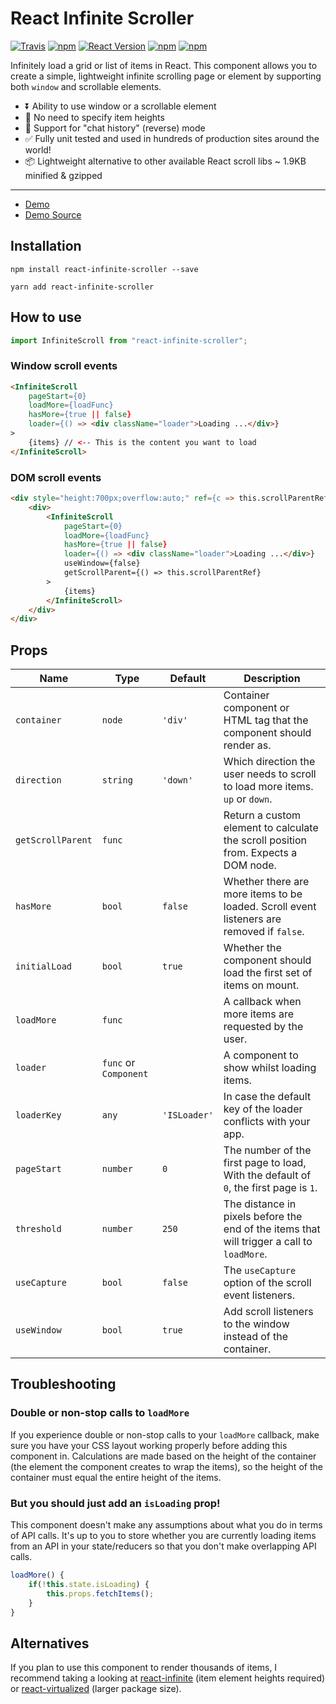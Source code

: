 # React Infinite Scroller

[![Travis](https://img.shields.io/travis/CassetteRocks/react-infinite-scroller.svg?style=flat-square)](https://travis-ci.org/CassetteRocks/react-infinite-scroller)
[![npm](https://img.shields.io/npm/dt/react-infinite-scroller.svg?style=flat-square)](https://www.npmjs.com/package/react-infinite-scroller)
[![React Version](https://img.shields.io/badge/React-%5E0.14.9%20%7C%7C%20%5E15.3.0%20%7C%7C%20%5E16.0.0-blue.svg?style=flat-square)](https://www.npmjs.com/package/react)
[![npm](https://img.shields.io/npm/v/react-infinite-scroller.svg?style=flat-square)](https://www.npmjs.com/package/react-infinite-scroller)
[![npm](https://img.shields.io/npm/l/react-infinite-scroller.svg?style=flat-square)](https://github.com/CassetteRocks/react-infinite-scroller/blob/master/LICENSE)

Infinitely load a grid or list of items in React. This component allows you to
create a simple, lightweight infinite scrolling page or element by supporting
both `window` and scrollable elements.

* ⏬ Ability to use window or a scrollable element
* 📏 No need to specify item heights
* 💬 Support for "chat history" (reverse) mode
* ✅ Fully unit tested and used in hundreds of production sites around the
  world!
* 📦 Lightweight alternative to other available React scroll libs ~ 1.9KB
  minified & gzipped

---

* [Demo](https://cassetterocks.github.io/react-infinite-scroller/demo/)
* [Demo
  Source](https://github.com/CassetteRocks/react-infinite-scroller/blob/master/docs/src/index.js)

## Installation

```
npm install react-infinite-scroller --save
```

```
yarn add react-infinite-scroller
```

## How to use

```js
import InfiniteScroll from "react-infinite-scroller";
```

### Window scroll events

```html
<InfiniteScroll
    pageStart={0}
    loadMore={loadFunc}
    hasMore={true || false}
    loader={() => <div className="loader">Loading ...</div>}
>
    {items} // <-- This is the content you want to load
</InfiniteScroll>
```

### DOM scroll events

```html
<div style="height:700px;overflow:auto;" ref={c => this.scrollParentRef = c}>
    <div>
        <InfiniteScroll
            pageStart={0}
            loadMore={loadFunc}
            hasMore={true || false}
            loader={() => <div className="loader">Loading ...</div>}
            useWindow={false}
            getScrollParent={() => this.scrollParentRef}
        >
            {items}
        </InfiniteScroll>
    </div>
</div>
```

## Props

| Name              | Type                  | Default      | Description                                                                                |
| ----------------- | --------------------- | ------------ | ------------------------------------------------------------------------------------------ |
| `container`       | `node`                | `'div'`      | Container component or HTML tag that the component should render as.                       |
| `direction`       | `string`              | `'down'`     | Which direction the user needs to scroll to load more items. `up` or `down`.               |
| `getScrollParent` | `func`                |              | Return a custom element to calculate the scroll position from. Expects a DOM node.         |
| `hasMore`         | `bool`                | `false`      | Whether there are more items to be loaded. Scroll event listeners are removed if `false`.  |
| `initialLoad`     | `bool`                | `true`       | Whether the component should load the first set of items on mount.                         |
| `loadMore`        | `func`                |              | A callback when more items are requested by the user.                                      |
| `loader`          | `func` or `Component` |              | A component to show whilst loading items.                                                  |
| `loaderKey`       | `any`                 | `'ISLoader'` | In case the default key of the loader conflicts with your app.                             |
| `pageStart`       | `number`              | `0`          | The number of the first page to load, With the default of `0`, the first page is `1`.      |
| `threshold`       | `number`              | `250`        | The distance in pixels before the end of the items that will trigger a call to `loadMore`. |
| `useCapture`      | `bool`                | `false`      | The `useCapture` option of the scroll event listeners.                                     |
| `useWindow`       | `bool`                | `true`       | Add scroll listeners to the window instead of the container.                               |

## Troubleshooting

### Double or non-stop calls to `loadMore`

If you experience double or non-stop calls to your `loadMore` callback, make
sure you have your CSS layout working properly before adding this component in.
Calculations are made based on the height of the container (the element the
component creates to wrap the items), so the height of the container must equal
the entire height of the items.

### But you should just add an `isLoading` prop!

This component doesn't make any assumptions about what you do in terms of API
calls. It's up to you to store whether you are currently loading items from an
API in your state/reducers so that you don't make overlapping API calls.

```js
loadMore() {
    if(!this.state.isLoading) {
        this.props.fetchItems();
    }
}
```

## Alternatives

If you plan to use this component to render thousands of items, I recommend
taking a looking at [react-infinite](https://github.com/seatgeek/react-infinite)
(item element heights required) or
[react-virtualized](https://github.com/bvaughn/react-virtualized) (larger
package size).
